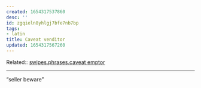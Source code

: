 ```yaml
---
created: 1654317537860
desc: ''
id: zgqieln8yhlgj7bfe7nb7bp
tags:
- latin
title: Caveat venditor
updated: 1654317567260
---
```

   
Related::  [swipes.phrases.caveat emptor](/not_created.md)   
   
   
---   
   
“seller beware”